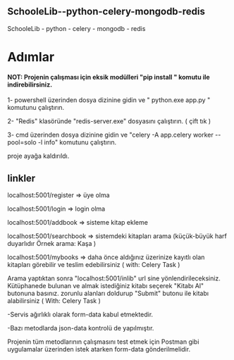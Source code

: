 ## SchooleLib--python-celery-mongodb-redis
SchooleLib - python - celery - mongodb - redis

# Adımlar

#### NOT: Projenin çalışması için eksik modülleri  "pip install <modulename>" komutu ile indirebilirsiniz. 


1- powershell üzerinden dosya dizinine gidin ve " python.exe app.py " komutunu çalıştırın. 
  
2- "Redis" klasöründe "redis-server.exe" dosyasını çalıştırın. ( çift tık ) 
  
3- cmd üzerinden dosya dizinine gidin ve "celery -A app.celery worker --pool=solo -l info" komutunu çalıştırın.

proje ayağa kaldırıldı.

## linkler

localhost:5001/register 	=> üye olma
  
localhost:5001/login  		=> login olma
  
localhost:5001/addbook		=> sisteme kitap ekleme
  
localhost:5001/searchbook	=> sistemdeki kitapları arama (küçük-büyük harf duyarlıdır Örnek arama: Kaşa )
  
localhost:5001/mybooks 		=> daha önce aldığınız üzerinize kayıtlı olan kitapları görebilir ve teslim edebilirsiniz ( with: Celery Task )
  


Arama yaptıktan sonra "localhost:5001/inlib" url sine yönlendirileceksiniz. Kütüphanede bulunan ve almak istediğiniz kitabı seçerek "Kitabı Al" butonuna basınız.
zorunlu alanları doldurup "Submit" butonu ile kitabı alabilirsiniz ( With: Celery Task )



-Servis ağırlıklı olarak form-data kabul etmektedir.
  
-Bazı metodlarda json-data kontrolü de yapılmıştır.

Projenin tüm metodlarının çalışmasını test etmek için Postman gibi uygulamalar üzerinden istek atarken form-data gönderilmelidir. 
